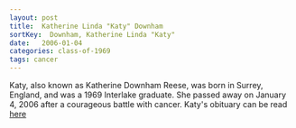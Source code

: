 ```yaml
---
layout: post
title:  Katherine Linda "Katy" Downham
sortKey:  Downham, Katherine Linda "Katy"
date:   2006-01-04
categories: class-of-1969
tags: cancer
---
```

Katy, also known as Katherine Downham Reese, was born in Surrey, England, and was a 1969 Interlake graduate.  She passed away on January 4, 2006 after a courageous battle with cancer. Katy's obituary can be read [here](http://tinyurl.com/nqfxsht)
